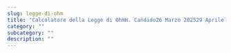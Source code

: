 ```yaml
---
slug: legge-di-ohm
title: "Calcolatore della Legge di OhmH. Candido26 Marzo 202529 Aprile 2025"
category: ""
subcategory: ""
description: ""
---
```


